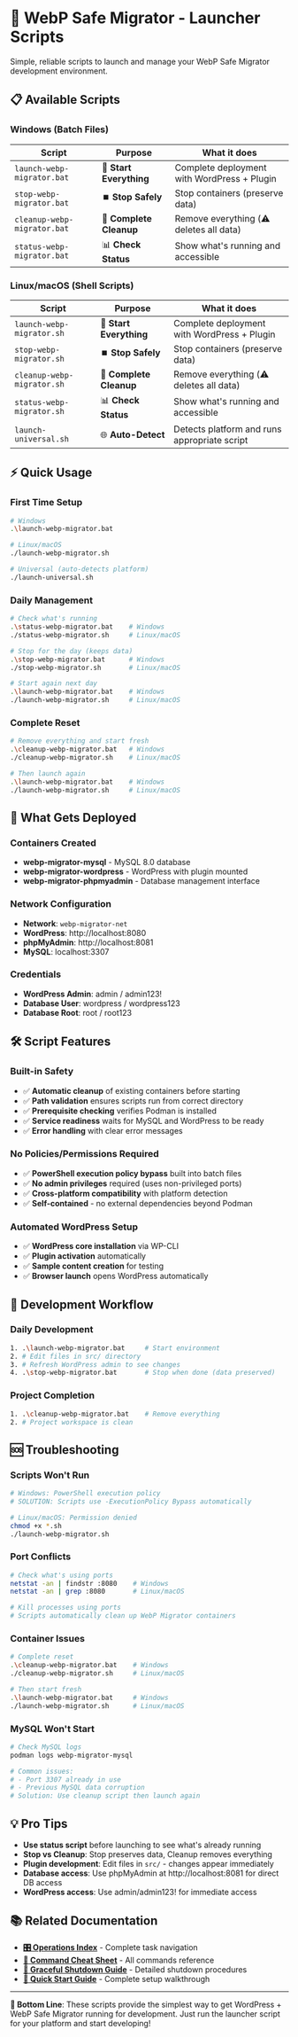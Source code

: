 # 🚀 WebP Safe Migrator - Launcher Scripts

Simple, reliable scripts to launch and manage your WebP Safe Migrator development environment.

## 📋 Available Scripts

### **Windows (Batch Files)**
| Script | Purpose | What it does |
|--------|---------|--------------|
| `launch-webp-migrator.bat` | 🚀 **Start Everything** | Complete deployment with WordPress + Plugin |
| `stop-webp-migrator.bat` | ⏹️ **Stop Safely** | Stop containers (preserve data) |
| `cleanup-webp-migrator.bat` | 🧹 **Complete Cleanup** | Remove everything (⚠️ deletes all data) |
| `status-webp-migrator.bat` | 📊 **Check Status** | Show what's running and accessible |

### **Linux/macOS (Shell Scripts)**
| Script | Purpose | What it does |
|--------|---------|--------------|
| `launch-webp-migrator.sh` | 🚀 **Start Everything** | Complete deployment with WordPress + Plugin |
| `stop-webp-migrator.sh` | ⏹️ **Stop Safely** | Stop containers (preserve data) |
| `cleanup-webp-migrator.sh` | 🧹 **Complete Cleanup** | Remove everything (⚠️ deletes all data) |
| `status-webp-migrator.sh` | 📊 **Check Status** | Show what's running and accessible |
| `launch-universal.sh` | 🌐 **Auto-Detect** | Detects platform and runs appropriate script |

## ⚡ Quick Usage

### **First Time Setup**
```bash
# Windows
.\launch-webp-migrator.bat

# Linux/macOS
./launch-webp-migrator.sh

# Universal (auto-detects platform)
./launch-universal.sh
```

### **Daily Management**
```bash
# Check what's running
.\status-webp-migrator.bat    # Windows
./status-webp-migrator.sh     # Linux/macOS

# Stop for the day (keeps data)
.\stop-webp-migrator.bat      # Windows
./stop-webp-migrator.sh       # Linux/macOS

# Start again next day
.\launch-webp-migrator.bat    # Windows
./launch-webp-migrator.sh     # Linux/macOS
```

### **Complete Reset**
```bash
# Remove everything and start fresh
.\cleanup-webp-migrator.bat   # Windows
./cleanup-webp-migrator.sh    # Linux/macOS

# Then launch again
.\launch-webp-migrator.bat    # Windows
./launch-webp-migrator.sh     # Linux/macOS
```

## 🔧 What Gets Deployed

### **Containers Created**
- **webp-migrator-mysql** - MySQL 8.0 database
- **webp-migrator-wordpress** - WordPress with plugin mounted
- **webp-migrator-phpmyadmin** - Database management interface

### **Network Configuration**
- **Network**: `webp-migrator-net`
- **WordPress**: http://localhost:8080
- **phpMyAdmin**: http://localhost:8081
- **MySQL**: localhost:3307

### **Credentials**
- **WordPress Admin**: admin / admin123!
- **Database User**: wordpress / wordpress123
- **Database Root**: root / root123

## 🛠️ Script Features

### **Built-in Safety**
- ✅ **Automatic cleanup** of existing containers before starting
- ✅ **Path validation** ensures scripts run from correct directory
- ✅ **Prerequisite checking** verifies Podman is installed
- ✅ **Service readiness** waits for MySQL and WordPress to be ready
- ✅ **Error handling** with clear error messages

### **No Policies/Permissions Required**
- ✅ **PowerShell execution policy bypass** built into batch files
- ✅ **No admin privileges** required (uses non-privileged ports)
- ✅ **Cross-platform compatibility** with platform detection
- ✅ **Self-contained** - no external dependencies beyond Podman

### **Automated WordPress Setup**
- ✅ **WordPress core installation** via WP-CLI
- ✅ **Plugin activation** automatically
- ✅ **Sample content creation** for testing
- ✅ **Browser launch** opens WordPress automatically

## 🔄 Development Workflow

### **Daily Development**
```bash
1. .\launch-webp-migrator.bat     # Start environment
2. # Edit files in src/ directory
3. # Refresh WordPress admin to see changes
4. .\stop-webp-migrator.bat       # Stop when done (data preserved)
```

### **Project Completion**
```bash
1. .\cleanup-webp-migrator.bat    # Remove everything
2. # Project workspace is clean
```

## 🆘 Troubleshooting

### **Scripts Won't Run**
```bash
# Windows: PowerShell execution policy
# SOLUTION: Scripts use -ExecutionPolicy Bypass automatically

# Linux/macOS: Permission denied
chmod +x *.sh
./launch-webp-migrator.sh
```

### **Port Conflicts**
```bash
# Check what's using ports
netstat -an | findstr :8080    # Windows
netstat -an | grep :8080       # Linux/macOS

# Kill processes using ports
# Scripts automatically clean up WebP Migrator containers
```

### **Container Issues**
```bash
# Complete reset
.\cleanup-webp-migrator.bat    # Windows
./cleanup-webp-migrator.sh     # Linux/macOS

# Then start fresh
.\launch-webp-migrator.bat     # Windows
./launch-webp-migrator.sh      # Linux/macOS
```

### **MySQL Won't Start**
```bash
# Check MySQL logs
podman logs webp-migrator-mysql

# Common issues:
# - Port 3307 already in use
# - Previous MySQL data corruption
# Solution: Use cleanup script then launch again
```

## 💡 Pro Tips

- **Use status script** before launching to see what's already running
- **Stop vs Cleanup**: Stop preserves data, Cleanup removes everything
- **Plugin development**: Edit files in `src/` - changes appear immediately
- **Database access**: Use phpMyAdmin at http://localhost:8081 for direct DB access
- **WordPress access**: Use admin/admin123! for immediate access

## 📚 Related Documentation

- **[🎛️ Operations Index](../setup/OPERATIONS_INDEX.md)** - Complete task navigation
- **[🎯 Command Cheat Sheet](../setup/COMMAND_CHEAT_SHEET.md)** - All commands reference
- **[🛑 Graceful Shutdown Guide](../setup/GRACEFUL_SHUTDOWN.md)** - Detailed shutdown procedures
- **[🚀 Quick Start Guide](../setup/QUICK_START.md)** - Complete setup walkthrough

---

**🎯 Bottom Line**: These scripts provide the simplest way to get WordPress + WebP Safe Migrator running for development. Just run the launcher script for your platform and start developing!
